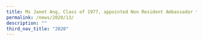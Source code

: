 ```yaml
---
title: Ms Janet Ang, Class of 1977, appointed Non Resident Ambassador to the Holy See
permalink: /news/2020/13/
description: ""
third_nav_title: "2020"
---
```


